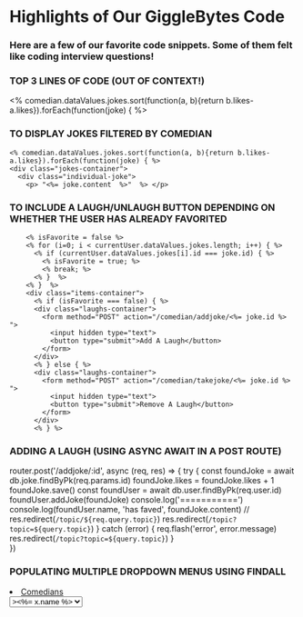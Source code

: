# Highlights of Our GiggleBytes Code

### Here are a few of our favorite code snippets. Some of them felt like coding interview questions!

### TOP 3 LINES OF CODE (OUT OF CONTEXT!)
<% comedian.dataValues.jokes.sort(function(a, b){return b.likes-a.likes}).forEach(function(joke) { %>



### TO DISPLAY JOKES FILTERED BY COMEDIAN 
    <% comedian.dataValues.jokes.sort(function(a, b){return b.likes-a.likes}).forEach(function(joke) { %>
    <div class="jokes-container">
      <div class="individual-joke">      
        <p> "<%= joke.content  %>"  %> </p>
### TO INCLUDE A LAUGH/UNLAUGH BUTTON DEPENDING ON WHETHER THE USER HAS ALREADY FAVORITED        
        <% isFavorite = false %> 
        <% for (i=0; i < currentUser.dataValues.jokes.length; i++) { %> 
          <% if (currentUser.dataValues.jokes[i].id === joke.id) { %> 
            <% isFavorite = true; %> 
            <% break; %> 
          <% }  %>    
        <% }  %> 
        <div class="items-container">
          <% if (isFavorite === false) { %>
          <div class="laughs-container">
            <form method="POST" action="/comedian/addjoke/<%= joke.id %> ">
              <input hidden type="text">
              <button type="submit">Add A Laugh</button>
            </form>
          </div>
          <% } else { %>
          <div class="laughs-container">
            <form method="POST" action="/comedian/takejoke/<%= joke.id %> ">
              <input hidden type="text">
              <button type="submit">Remove A Laugh</button>
            </form>
          </div>
          <% } %>


### ADDING A LAUGH (USING ASYNC AWAIT IN A POST ROUTE)

router.post('/addjoke/:id', async (req, res) => {
  try {
    const foundJoke = await db.joke.findByPk(req.params.id)
    foundJoke.likes = foundJoke.likes + 1
    foundJoke.save()
    const foundUser = await db.user.findByPk(req.user.id)    
    foundUser.addJoke(foundJoke)
    console.log('===========')
    console.log(foundUser.name, 'has faved', foundJoke.content)
    // res.redirect(`/topic/${req.query.topic}`)
    res.redirect(`/topic?topic=${query.topic}`)
  } catch (error) {
    req.flash('error', error.message)
    res.redirect(`/topic?topic=${query.topic}`)
  }	 
})

### POPULATING MULTIPLE DROPDOWN MENUS USING FINDALL

<li class="dropdown">
  <a href="javascript:void(0)" class="dropbtn">Comedians</a>
  <div class="dropdown-content">
    <form method="GET" action="/comedian" id="comedianform">
      <select name="comedian" id="comedian" form="comedianform" onchange="this.form.submit();">
        <% allComedians.forEach((x)=> { %>
          <option value=<%=x.id %>><%= x.name %>
          </option>
          <% }) %>
      </select>
      <!-- <input type="submit" value="Submit"> -->
    </form>
